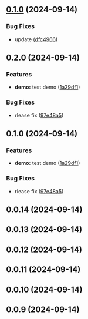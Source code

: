 

## [0.1.0](https://github.com/Mr-emeka/ghm/compare/@ghm/config-release-it-v0.0.0...@ghm/config-release-it-v0.0.0) (2024-09-14)


### Bug Fixes

* update ([dfc4966](https://github.com/Mr-emeka/ghm/commit/dfc4966e688ef5b87a7bd644df4d3644641533fe))

## 0.2.0 (2024-09-14)


### Features

* **demo:** test demo ([1a29df1](https://github.com/Mr-emeka/ghm/commit/1a29df1bcbdc8a0c988e76528d5f238c73b745c2))


### Bug Fixes

* rlease fix ([97e48a5](https://github.com/Mr-emeka/ghm/commit/97e48a51ce33c6f5f772d268712df9b1894eabc1))

## 0.1.0 (2024-09-14)


### Features

* **demo:** test demo ([1a29df1](https://github.com/Mr-emeka/ghm/commit/1a29df1bcbdc8a0c988e76528d5f238c73b745c2))


### Bug Fixes

* rlease fix ([97e48a5](https://github.com/Mr-emeka/ghm/commit/97e48a51ce33c6f5f772d268712df9b1894eabc1))

## 0.0.14 (2024-09-14)

## 0.0.13 (2024-09-14)

## 0.0.12 (2024-09-14)

## 0.0.11 (2024-09-14)

## 0.0.10 (2024-09-14)

## 0.0.9 (2024-09-14)
